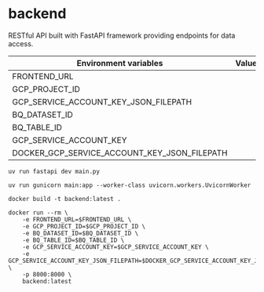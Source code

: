 # backend
RESTful API built with FastAPI framework providing endpoints for data access.

<table>
    <thead>
        <tr>
            <th>Environment variables</th>
            <th>Value</th>
            <th>Description</th>
        </tr>
    </thead>
    <tbody>
        <tr>
            <td>FRONTEND_URL</td>
            <td></td>
            <td></td>
        </tr>
        <tr>
            <td>GCP_PROJECT_ID</td>
            <td></td>
            <td></td>
        </tr>
        <tr>
            <td>GCP_SERVICE_ACCOUNT_KEY_JSON_FILEPATH</td>
            <td></td>
            <td></td>
        </tr>
        <tr>
            <td>BQ_DATASET_ID</td>
            <td></td>
            <td></td>
        </tr>
        <tr>
            <td>BQ_TABLE_ID</td>
            <td></td>
            <td></td>
        </tr>
        <tr>
            <td>GCP_SERVICE_ACCOUNT_KEY</td>
            <td></td>
            <td></td>
        </tr>
        <tr>
            <td>DOCKER_GCP_SERVICE_ACCOUNT_KEY_JSON_FILEPATH</td>
            <td></td>
            <td></td>
        </tr>
    </tbody>
</table>

```ShellSession
uv run fastapi dev main.py
```

```ShellSession
uv run gunicorn main:app --worker-class uvicorn.workers.UvicornWorker
```

```ShellSession
docker build -t backend:latest .
```

```ShellSession
docker run --rm \
    -e FRONTEND_URL=$FRONTEND_URL \
    -e GCP_PROJECT_ID=$GCP_PROJECT_ID \
    -e BQ_DATASET_ID=$BQ_DATASET_ID \
    -e BQ_TABLE_ID=$BQ_TABLE_ID \
    -e GCP_SERVICE_ACCOUNT_KEY=$GCP_SERVICE_ACCOUNT_KEY \
    -e GCP_SERVICE_ACCOUNT_KEY_JSON_FILEPATH=$DOCKER_GCP_SERVICE_ACCOUNT_KEY_JSON_FILEPATH \
    -p 8000:8000 \
    backend:latest
```